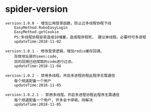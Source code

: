 # spider-version
    version:1.0.0 - 增加公用登录函数，防止过多线程协程下线 
        EasyMethod.RoboEasyLogin 
        EasyMethod.getCookie 
        PS:多线程协程容易造成IO堵塞，造成程序假死， 建议单线程。必要时可多进程
        updateTime:2018-11-02
    
    version:1.0.1 - 修改登录逻辑，增加redis缓存回溯。
        存放地址是的seen:code,
        目的回溯已经爬取的code进行过滤。
        updateTime:2018-11-04
    
    version:1.0.2 - 禁用多线程。开启多进程协程此程序无需通信
        每个频道配备一个用户
        updateTime:2018-11-05
        
    version:1.0.2.1 - 禁用多线程。开启多进程协程此程序无需通信
        每个频道配备一个用户, 开多会卡停顿。待解决
        updateTime:2018-11-05
